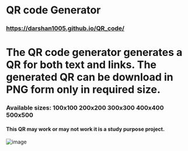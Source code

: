 # QR code Generator
### https://darshan1005.github.io/QR_code/
# The QR code generator generates a QR for both text and links. The generated QR can be download in PNG form only in required size.
### Available sizes: 100x100 200x200 300x300 400x400 500x500
#### This QR may work or may not work it is a study purpose project.
![image](https://github.com/darshan1005/QR_code/assets/114302987/881478c6-a694-405c-9c7c-3f6ef0877222)
